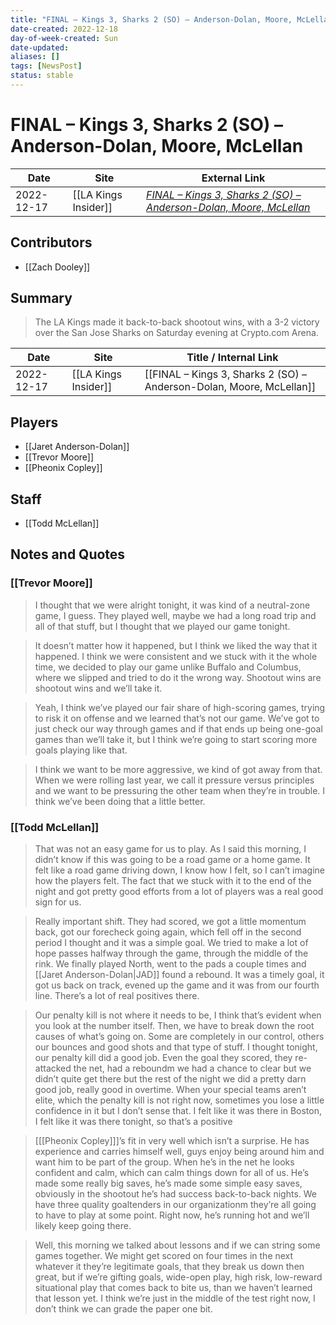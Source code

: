 ```yaml
---
title: "FINAL – Kings 3, Sharks 2 (SO) – Anderson-Dolan, Moore, McLellan"
date-created: 2022-12-18
day-of-week-created: Sun
date-updated: 
aliases: []
tags: [NewsPost]
status: stable
---
```


# FINAL – Kings 3, Sharks 2 (SO) – Anderson-Dolan, Moore, McLellan

| Date       | Site                 | External Link                                                                                                                                                        |
| ---------- | -------------------- | -------------------------------------------------------------------------------------------------------------------------------------------------------------------- |
| 2022-12-17 | [[LA Kings Insider]] | [*FINAL – Kings 3, Sharks 2 (SO) – Anderson-Dolan, Moore, McLellan*](https://lakingsinsider.com/2022/12/17/final-kings-3-sharks-2-so-anderson-dolan-moore-mclellan/) |

## Contributors
- [[Zach Dooley]]

## Summary
> The LA Kings made it back-to-back shootout wins, with a 3-2 victory over the San Jose Sharks on Saturday evening at Crypto.com Arena.

| Date       | Site                 | Title / Internal Link                                                |
| ---------- | -------------------- | -------------------------------------------------------------------- |
| 2022-12-17 | [[LA Kings Insider]] | [[FINAL – Kings 3, Sharks 2 (SO) – Anderson-Dolan, Moore, McLellan]] |

## Players
- [[Jaret Anderson-Dolan]]
- [[Trevor Moore]]
- [[Pheonix Copley]]

## Staff
- [[Todd McLellan]]

## Notes and Quotes
### [[Trevor Moore]]
> I thought that we were alright tonight, it was kind of a neutral-zone game, I guess. They played well, maybe we had a long road trip and all of that stuff, but I thought that we played our game tonight.

> It doesn’t matter how it happened, but I think we liked the way that it happened. I think we were consistent and we stuck with it the whole time, we decided to play our game unlike Buffalo and Columbus, where we slipped and tried to do it the wrong way. Shootout wins are shootout wins and we’ll take it.

> Yeah, I think we’ve played our fair share of high-scoring games, trying to risk it on offense and we learned that’s not our game. We’ve got to just check our way through games and if that ends up being one-goal games than we’ll take it, but I think we’re going to start scoring more goals playing like that.

> I think we want to be more aggressive, we kind of got away from that. When we were rolling last year, we call it pressure versus principles and we want to be pressuring the other team when they’re in trouble. I think we’ve been doing that a little better.

### [[Todd McLellan]]
> That was not an easy game for us to play. As I said this morning, I didn’t know if this was going to be a road game or a home game. It felt like a road game driving down, I know how I felt, so I can’t imagine how the players felt. The fact that we stuck with it to the end of the night and got pretty good efforts from a lot of players was a real good sign for us.

> Really important shift. They had scored, we got a little momentum back, got our forecheck going again, which fell off in the second period I thought and it was a simple goal. We tried to make a lot of hope passes halfway through the game, through the middle of the rink. We finally played North, went to the pads a couple times and [[Jaret Anderson-Dolan|JAD]] found a rebound. It was a timely goal, it got us back on track, evened up the game and it was from our fourth line. There’s a lot of real positives there.

> Our penalty kill is not where it needs to be, I think that’s evident when you look at the number itself. Then, we have to break down the root causes of what’s going on. Some are completely in our control, others our bounces and good shots and that type of stuff. I thought tonight, our penalty kill did a good job. Even the goal they scored, they re-attacked the net, had a reboundm we had a chance to clear but we didn’t quite get there but the rest of the night we did a pretty darn good job, really good in overtime. When your special teams aren’t elite, which the penalty kill is not right now, sometimes you lose a little confidence in it but I don’t sense that. I felt like it was there in Boston, I felt like it was there tonight, so that’s a positive

> \[[[Pheonix Copley]]]’s fit in very well which isn’t a surprise. He has experience and carries himself well, guys enjoy being around him and want him to be part of the group. When he’s in the net he looks confident and calm, which can calm things down for all of us. He’s made some really big saves, he’s made some simple easy saves, obviously in the shootout he’s had success back-to-back nights. We have three quality goaltenders in our organizationm they’re all going to have to play at some point. Right now, he’s running hot and we’ll likely keep going there.

> Well, this morning we talked about lessons and if we can string some games together. We might get scored on four times in the next whatever it they’re legitimate goals, that they break us down then great, but if we’re gifting goals, wide-open play, high risk, low-reward situational play that comes back to bite us, than we haven’t learned that lesson yet. I think we’re just in the middle of the test right now, I don’t think we can grade the paper one bit.


